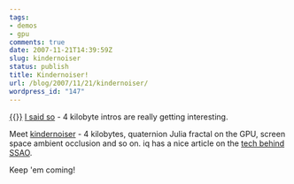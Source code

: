 ```yaml
---
tags:
- demos
- gpu
comments: true
date: 2007-11-21T14:39:59Z
slug: kindernoiser
status: publish
title: Kindernoiser!
url: /blog/2007/11/21/kindernoiser/
wordpress_id: "147"
---
```


[{{<imgright src="//aras-p.info/blog/wp-content/uploads/2007/11/kindernoiser.thumbnail.png">}}](/blog/wp-content/uploads/2007/11/kindernoiser.png)
[I said so](/blog/2007/05/19/hey-4-kilobyte-intros-are-starting-to-get-interesting/) - 4 kilobyte intros are really getting interesting.

Meet [kindernoiser](http://www.pouet.net/prod.php?which=32549) - 4 kilobytes, quaternion Julia fractal on the GPU, screen space ambient occlusion and so on. iq has a nice article on the [tech behind SSAO](http://rgba.scenesp.org/iq/computer/articles/ssao/ssao.htm).

Keep 'em coming!
